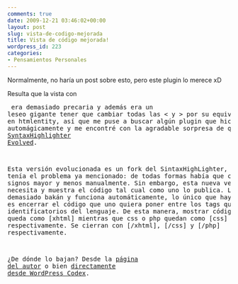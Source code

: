 ```yaml
---
comments: true
date: 2009-12-21 03:46:02+00:00
layout: post
slug: vista-de-codigo-mejorada
title: Vista de código mejorada!
wordpress_id: 223
categories:
- Pensamientos Personales
---
```


Normalmente, no haría un post sobre esto, pero este plugin lo merece xD 

Resulta que la vista con <pre> era demasiado precaria y además era un leseo gigante tener que cambiar todas las < y > por su equivalente en htmlentity, así que me puse a buscar algún plugin que hiciera esto automágicamente y me encontré con la agradable sorpresa de que existía [SyntaxHighlighter Evolved](http://www.viper007bond.com/wordpress-plugins/syntaxhighlighter/). 

Esta versión evolucionada es un fork del SintaxHighLighter, la cual tenía el problema ya mencionado: de todas formas había que cambiar los signos mayor y menos manualmente. Sin embargo, esta nueva versión no lo necesita y muestra el código tal cual como uno lo publica. Lo encontré demasiado bakán y funciona automáticamente, lo único que hay que hacer es encerrar el código que uno quiera poner entre los tags que son identificatorios del lenguaje. De esta manera, mostrar código XHTML queda como [xhtml] mientras que css o php quedan como [css] y [php] respectivamente. Se cierran con [/xhtml], [/css] y [/php] respectivamente.

¿De dónde lo bajan? Desde la [página del autor](http://www.viper007bond.com/wordpress-plugins/syntaxhighlighter/) o bien [directamente desde WordPress Codex](http://wordpress.org/extend/plugins/syntaxhighlighter/). 
